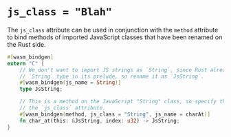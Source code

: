 # `js_class = "Blah"`

The `js_class` attribute can be used in conjunction with the `method` attribute
to bind methods of imported JavaScript classes that have been renamed on the
Rust side.

```rust
#[wasm_bindgen]
extern "C" {
    // We don't want to import JS strings as `String`, since Rust already has a
    // `String` type in its prelude, so rename it as `JsString`.
    #[wasm_bindgen(js_name = String)]
    type JsString;

    // This is a method on the JavaScript "String" class, so specify that with
    // the `js_class` attribute.
    #[wasm_bindgen(method, js_class = "String", js_name = charAt)]
    fn char_at(this: &JsString, index: u32) -> JsString;
}
```
